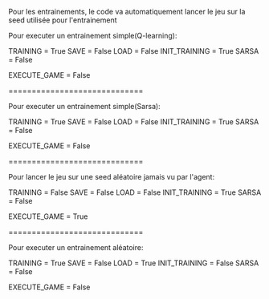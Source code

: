 Pour les entrainements, le code va automatiquement lancer le jeu sur la seed utilisée pour l'entrainement

Pour executer un entrainement simple(Q-learning):

TRAINING = True
SAVE = False
LOAD = False
INIT_TRAINING = True
SARSA = False

EXECUTE_GAME = False

=============================

Pour executer un entrainement simple(Sarsa):

TRAINING = True
SAVE = False
LOAD = False
INIT_TRAINING = True
SARSA = False

EXECUTE_GAME = False

=============================

Pour lancer le jeu sur une seed aléatoire jamais vu par l'agent:

TRAINING = False
SAVE = False
LOAD = False
INIT_TRAINING = True
SARSA = False

EXECUTE_GAME = True

=============================

Pour executer un entrainement aléatoire:

TRAINING = True
SAVE = False
LOAD = True
INIT_TRAINING = False
SARSA = False

EXECUTE_GAME = False

